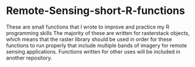 # Remote-Sensing-short-R-functions
These are small functions that I wrote to improve and practice my R programming skills
The majority of these are written for rasterstack objects, which means that the raster library
should be used in order for these functions to run properly that include multiple bands of imagery
for remote sensing applications. Functions written for other uses will be included in another 
repository. 

